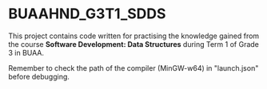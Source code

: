 # BUAAHND_G3T1_SDDS

This project contains code written for practising the knowledge gained from the course **Software Development: Data Structures** during Term 1 of Grade 3 in BUAA.

Remember to check the path of the compiler (MinGW-w64) in "launch.json" before debugging.